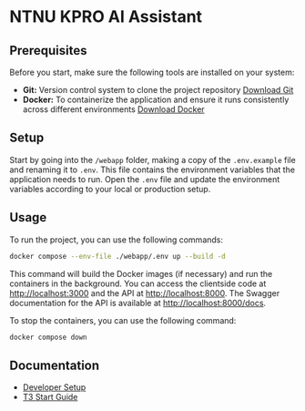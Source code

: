 # NTNU KPRO AI Assistant

## Prerequisites

Before you start, make sure the following tools are installed on your system:

- **Git:** Version control system to clone the project repository [Download Git](https://git-scm.com/downloads)
- **Docker:** To containerize the application and ensure it runs consistently across different environments [Download Docker](https://www.docker.com/products/docker-desktop)

## Setup

Start by going into the `/webapp` folder, making a copy of the `.env.example` file and renaming it to `.env`. This file contains the environment variables that the application needs to run. Open the `.env` file and update the environment variables according to your local or production setup.

## Usage

To run the project, you can use the following commands:

```bash
docker compose --env-file ./webapp/.env up --build -d
```

This command will build the Docker images (if necessary) and run the containers in the background. You can access the clientside code at [http://localhost:3000](http://localhost:3000) and the API at [http://localhost:8000](http://localhost:8000).
The Swagger documentation for the API is available at [http://localhost:8000/docs](http://localhost:8000/docs).

To stop the containers, you can use the following command:

```bash
docker compose down
```

## Documentation

- [Developer Setup](/docs/manuals/developer_setup.md)
- [T3 Start Guide](/docs/manuals/t3_guide.md)
